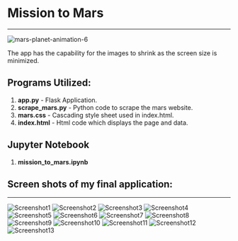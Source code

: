 # Mission to Mars 
-----
![mars-planet-animation-6](Images/mars-planet-animation-6.gif)


The app has the capability for the images to shrink as the screen size is minimized.

## Programs Utilized:

1. **app.py** - Flask Application.
1. **scrape_mars.py** - Python code to scrape the mars website.
1. **mars.css** - Cascading style sheet used in index.html.
1. **index.html** - Html code which displays the page and data.


## Jupyter Notebook

1. **mission_to_mars.ipynb**

## Screen shots of my final application:


-----

![Screenshot1](Images/Screenshot1.png)
![Screenshot2](Images/Screenshot2.png)
![Screenshot3](Images/Screenshot3.png)
![Screenshot4](Images/Screenshot4.png)
![Screenshot5](Images/Screenshot5.png)
![Screenshot6](Images/Screenshot6.png)
![Screenshot7](Images/Screenshot7.png)
![Screenshot8](Images/Screenshot8.png)
![Screenshot9](Images/Screenshot9.png)
![Screenshot10](Images/Screenshot10.png)
![Screenshot11](Images/Screenshot11.png)
![Screenshot12](Images/Screenshot12.png)
![Screenshot13](Images/Screenshot13.png)






 




